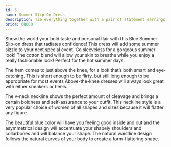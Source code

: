 ```yaml
---
id: 5
name: Summer Slip On Dress
description: Tie everything together with a pair of statement earrings you’re good to go.
price: 60000
---
```


Show the world your bold taste and personal flair with this Blue Summer Slip-on dress that radiates confidence! This dress will add some summer sizzle to your next special event. Go sleeveless for a gorgeous summer look! The cotton blend will allow your skin to breathe while you enjoy a really fashionable look! Perfect for the hot summer days.

The hem comes to just above the knee, for a look that’s both smart and eye-catching. This is short enough to be flirty, but still long enough to be appropriate for most events Above-the-knee dresses will always look great with either sneakers or heels.

The v-neck neckline shows the perfect amount of cleavage and brings a certain boldness and self-assurance to your outfit. This neckline style is a very popular choice of women of all shapes and sizes because it will flatter any figure.

The beautiful blue color will have you feeling good inside and out and the asymmetrical design will accentuate your shapely shoulders and collarbones and will balance your shape. The natural waistline design follows the natural curves of your body to create a form-flattering shape.